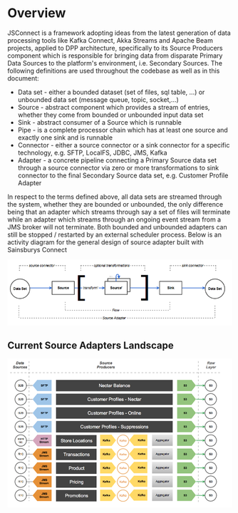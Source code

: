 # Overview

JSConnect is a framework adopting ideas from the latest generation of data processing tools like Kafka Connect, Akka Streams and Apache Beam projects, applied to DPP architecture, specifically to its Source Producers component which is responsible for bringing data from disparate Primary Data Sources to the platform's environment, i.e. Secondary Sources. The following definitions are used throughout the codebase as well as in this document:

- Data set - either a bounded dataset (set of files, sql table, ...) or unbounded data set (message queue, topic,  socket,...)
- Source - abstract component which provides a stream of entries, whether they come from bounded or unbounded input data set
- Sink - abstract consumer of a Source which is runnable
- Pipe - is a complete processor chain which has at least one source and exactly one sink and is runnable
- Connector - either a source connector or a sink connector for a specific technology, e.g. SFTP, LocalFS, JDBC, JMS, Kafka
- Adapter - a concrete pipeline connecting a Primary Source data set through a source connector via zero or more transformations to sink connector to the final Secondary Source data set, e.g. Customer Profile Adapter


In respect to the terms defined above, all data sets are streamed through the system, whether they are bounded or unbounded, the only difference being that an adapter which streams through say a set of files will terminate while an adapter which streams through an ongoing event stream from a JMS broker will not terminate. Both bounded and unbounded adapters can still be stopped / restarted by an external scheduler process.  Below is an activity diagram for the general design of source adapter built with Sainsburys Connect

![General Design](https://github.com/dawudr/angular-bootstrap-kafka-dashboard/raw/master/docs/dpp-source-adapters-general-design.png "General Design")


## Current Source Adapters Landscape

![Data domain Ingestion Pipelines](https://github.com/dawudr/angular-bootstrap-kafka-dashboard/raw/master/docs/JSConnect%20Landscape.png "Data domain Ingestion Pipelines")

